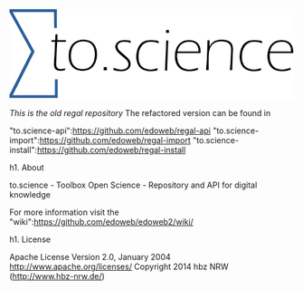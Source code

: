 ![to.science Logo](to.science.png "to.science Logo")

*This is the old regal repository*
The refactored version can be found in

"to.science-api":https://github.com/edoweb/regal-api
"to.science-import":https://github.com/edoweb/regal-import
"to.science-install":https://github.com/edoweb/regal-install

h1. About

to.science - Toolbox Open Science - Repository and API for digital knowledge 

For more information visit the "wiki":https://github.com/edoweb/edoweb2/wiki/

h1. License

Apache License  Version 2.0, January 2004  http://www.apache.org/licenses/
Copyright 2014 hbz NRW (http://www.hbz-nrw.de/)
